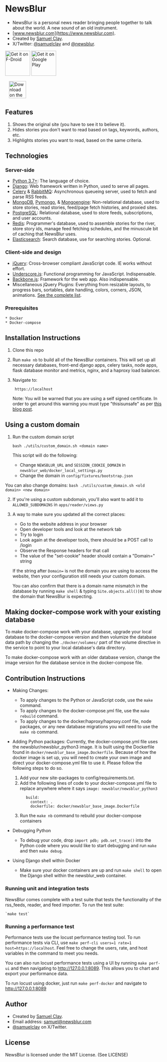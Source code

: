 # NewsBlur

- NewsBlur is a personal news reader bringing people together
  to talk about the world. A new sound of an old instrument.
- [www.newsblur.com](https://www.newsblur.com).
- Created by [Samuel Clay](https://www.samuelclay.com).
- X/Twitter: [@samuelclay](https://x.com/samuelclay) and
  [@newsblur](https://x.com/newsblur).

<a href="https://f-droid.org/repository/browse/?fdid=com.newsblur" target="_blank">
<img src="https://f-droid.org/badge/get-it-on.png" alt="Get it on F-Droid" height="80"/></a>
<a href="https://play.google.com/store/apps/details?id=com.newsblur" target="_blank">
<img src="https://play.google.com/intl/en_us/badges/images/generic/en-play-badge.png" alt="Get it on Google Play" height="80"/></a>

&nbsp;&nbsp;&nbsp;<a href="https://apps.apple.com/us/app/newsblur/id463981119"><img src="https://tools.applemediaservices.com/api/badges/download-on-the-app-store/black/en-us?size=250x83" alt="Download on the Apple App Store" height="55"></a>

## Features

1.  Shows the original site (you have to see it to believe it).
2.  Hides stories you don't want to read based on tags, keywords, authors, etc.
3.  Highlights stories you want to read, based on the same criteria.

## Technologies

### Server-side

- [Python 3.7+](http://www.python.org): The language of choice.
- [Django](http://www.djangoproject.com): Web framework written in Python, used
  to serve all pages.
- [Celery](http://ask.github.com/celery) & [RabbitMQ](http://www.rabbitmq.com):
  Asynchronous queueing server, used to fetch and parse RSS feeds.
- [MongoDB](http://www.mongodb.com), [Pymongo](https://pypi.python.org/pypi/pymongo), &
  [Mongoengine](http://www.github.com/hmarr/mongoengine): Non-relational database,
  used to store stories, read stories, feed/page fetch histories, and proxied sites.
- [PostgreSQL](http://www.postgresql.com): Relational database, used to store feeds,
  subscriptions, and user accounts.
- [Redis](http://redis.io): Programmer's database, used to assemble stories for the river, store story ids, manage feed fetching schedules, and the minuscule bit of caching that NewsBlur uses.
- [Elasticsearch](http://elasticsearch.org): Search database, use for searching stories. Optional.

### Client-side and design

- [jQuery](http://www.jquery.com): Cross-browser compliant JavaScript code. IE works without effort.
- [Underscore.js](http://underscorejs.org/): Functional programming for JavaScript.
  Indispensable.
- [Backbone.js](http://backbonejs.org/): Framework for the web app. Also indispensable.
- Miscellaneous jQuery Plugins: Everything from resizable layouts, to progress
  bars, sortables, date handling, colors, corners, JSON, animations.
  [See the complete list](https://github.com/samuelclay/NewsBlur/tree/master/media/js).

### Prerequisites

    * Docker
    * Docker-compose

## Installation Instructions

1.  Clone this repo
2.  Run `make nb` to build all of the NewsBlur containers. This will set up all necessary databases, front-end django apps, celery tasks, node apps, flask database monitor and metrics, nginx, and a haproxy load balancer.
3.  Navigate to:

         https://localhost

    Note: You will be warned that you are using a self signed certificate. In order to get around this warning you must type "thisisunsafe" as per [this blog post](https://dblazeski.medium.com/chrome-bypass-net-err-cert-invalid-for-development-daefae43eb12).

## Using a custom domain

1.  Run the custom domain script

    ```
    bash ./utils/custom_domain.sh <domain name>
    ```

    This script will do the following:

    - Change `NEWSBLUR_URL` and `SESSION_COOKIE_DOMAIN` in `newsblur_web/docker_local_settings.py`
    - Change the domain in `config/fixtures/bootstrap.json`

You can also change domains: `bash ./utils/custom_domain.sh <old domain> <new domain>`

2.  If you're using a custom subdomain, you'll also want to add it to `ALLOWED_SUBDOMAINS` in `apps/reader/views.py`

3.  A way to make sure you updated all the correct places:

    - Go to the website address in your browser
    - Open developer tools and look at the network tab
    - Try to login
    - Look again at the developer tools, there should be a POST call to /login
    - Observe the Response headers for that call
    - The value of the "set-cookie" header should contain a "Domain=" string

    If the string after `Domain=` is not the domain you are using to access the website, then your configuration still needs your custom domain.

    You can also confirm that there is a domain name mismatch in the database by running `make shell` & typing `Site.objects.all()[0]` to show the domain that NewsBlur is expecting.

## Making docker-compose work with your existing database

To make docker-compose work with your database, upgrade your local database to the docker-compose version and then volumize the database data path by changing the `./docker/volumes/` part of the volume directive in the service to point to your local database's data directory.

To make docker-compose work with an older database version, change the image version for the database service in the docker-compose file.

## Contribution Instructions

- Making Changes:

  - To apply changes to the Python or JavaScript code, use the `make` command.
  - To apply changes to the docker-compose.yml file, use the `make rebuild` command.
  - To apply changes to the docker/haproxy/haproxy.conf file, node packages, or any new database migrations you will need to use the `make nb` command.

- Adding Python packages:
  Currently, the docker-compose.yml file uses the newsblur/newsblur_python3 image. It is built using the Dockerfile found in `docker/newsblur_base_image.Dockerfile`. Because of how the docker image is set up, you will need to create your own image and direct your docker-compose.yml file to use it. Please follow the following steps to do so.

  1. Add your new site-packages to config/requirements.txt.
  2. Add the following lines of code to your docker-compose.yml file to replace anywhere where it says `image: newsblur/newsblur_python3`

    <code>
        build:
          context: .
          dockerfile: docker/newsblur_base_image.Dockerfile
    </code>

  3. Run the `make nb` command to rebuild your docker-compose containers

- Debugging Python

  - To debug your code, drop `import pdb; pdb.set_trace()` into the Python code where you would like to start debugging
    and run `make` and then `make debug`.

- Using Django shell within Docker
  - Make sure your docker containers are up and run `make shell` to open
    the Django shell within the newsblur_web container.

### Running unit and integration tests

NewsBlur comes complete with a test suite that tests the functionality of the rss_feeds,
reader, and feed importer. To run the test suite:

    `make test`

### Running a performance test

Performance tests use the locust performance testing tool. To run performance tests via CLI, use
`make perf-cli users=1 rate=1 host=https://localhost`. Feel free to change the users, rate, and host
variables in the command to meet you needs.

You can also run locust performance tests using a UI by running `make perf-ui` and then navigating to
http://127.0.0.1:8089. This allows you to chart and export your performance data.

To run locust using docker, just run `make perf-docker` and navigate to http://127.0.0.1:8089

## Author

- Created by [Samuel Clay](https://www.samuelclay.com).
- Email address: <samuel@newsblur.com>
- [@samuelclay](https://x.com/samuelclay) on X/Twitter.

## License

NewsBlur is licensed under the MIT License. (See LICENSE)

